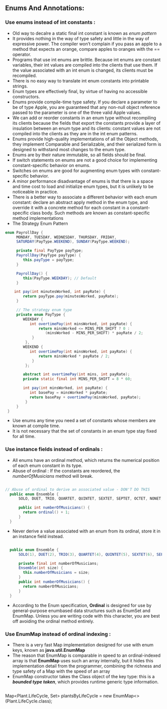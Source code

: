 ## Enums And Annotations:

### Use enums instead of int constants :
* Old way to decalre a static final int constant is known as <i>enum pattern</i>
* It provides nothing in the way of type safety and little in the way of expressive power. The compiler won’t complain if you pass an apple to a method that expects an orange, compare apples to oranges with the == operator.
* Programs that use int enums are brittle. Because int enums are constant variables, their int values are compiled into the clients that use them. If the value associated with an int enum is changed, its clients must be recompiled.
* There is no easy way to translate int enum constants into printable strings.
* Enum types are effectively final, by virtue of having no accessible constructors.
* Enums provide compile-time type safety. If you declare a parameter to be of type Apple, you are guaranteed that any non-null object reference passed to the parameter is one of the three valid Apple values.
* We can add or reorder constants in an enum type without recompiling its clients because the fields that export the constants provide a layer of insulation between an enum type and its clients: constant values are not compiled into the clients as they are in the int enum patterns.
* Enums provide high-quality implementations of all the Object methods, they implement Comparable and Serializable, and their serialized form is designed to withstand most changes to the enum type.
* Enums are by their nature immutable, so all fields should be final.
* If switch statements on enums are not a good choice for implementing constant-specific behavior on enums.
* Switches on enums are good for augmenting enum types with constant-specific behavior.
* A minor performance disadvantage of enums is that there is a space and time cost to load and initialize enum types, but it is unlikely to be noticeable in practice.
* There is a better way to associate a different behavior with each enum constant: declare an abstract apply method in the enum type, and override it with a concrete method for each constant in a constant-specific class body. Such methods are known as constant-specific method implementations
* The Strategy Enum Pattern
```java
enum PayrollDay {
     MONDAY, TUESDAY, WEDNESDAY, THURSDAY, FRIDAY,
     SATURDAY(PayType.WEEKEND), SUNDAY(PayType.WEEKEND);

     private final PayType payType;
     PayrollDay(PayType payType) { 
     	this.payType = payType; 
     }

     PayrollDay() { 
        this(PayType.WEEKDAY); // Default
     }

    int pay(int minutesWorked, int payRate) {
        return payType.pay(minutesWorked, payRate);
     }

     // The strategy enum type
     private enum PayType {
        WEEKDAY {
           int overtimePay(int minsWorked, int payRate) {
               return minsWorked <= MINS_PER_SHIFT ? 0 :
                  (minsWorked - MINS_PER_SHIFT) * payRate / 2;
            }
         },
        WEEKEND {
           int overtimePay(int minsWorked, int payRate) {
               return minsWorked * payRate / 2;
            }
         };

        abstract int overtimePay(int mins, int payRate);
        private static final int MINS_PER_SHIFT = 8 * 60;

        int pay(int minsWorked, int payRate) {
           int basePay = minsWorked * payRate;
           return basePay + overtimePay(minsWorked, payRate);
         }
     }
 }
```
* Use enums any time you need a set of constants whose members are known at compile time.
* It is not necessary that the set of constants in an enum type stay fixed for all time.


### Use instance fields instead of ordinals :
* All enums have an ordinal method, which returns the numerical position of each enum constant in its type.
* Abuse of ordinal : If the constants are reordered, the <i>numberOfMusicians</i> method will break.
```java

// Abuse of ordinal to derive an associated value - DON'T DO THIS
  public enum Ensemble {
      SOLO, DUET, TRIO, QUARTET, QUINTET, SEXTET, SEPTET, OCTET, NONET, DECTET;

      public int numberOfMusicians() { 
      	return ordinal() + 1; 
      }
  }
```
* Never derive a value associated with an enum from its ordinal, store it in an instance field instead.
```java

  public enum Ensemble {
      SOLO(1), DUET(2), TRIO(3), QUARTET(4), QUINTET(5), SEXTET(6), SEPTET(7), OCTET(8), DOUBLE_QUARTET(8), NONET(9), DECTET(10), TRIPLE_QUARTET(12);

      private final int numberOfMusicians;
      Ensemble(int size) { 
      	this.numberOfMusicians = size; 
      }
      public int numberOfMusicians() { 
      	return numberOfMusicians; 
      }
  }
```
* According to the Enum specification, <b>Ordinal</b> is designed for use by general-purpose enumbased data structures such as EnumSet and EnumMap. Unless you are writing code with this character, you are best off avoiding the ordinal method entirely.


### Use EnumMap instead of ordinal indexing :
* There is a very fast Map implementation designed for use with enum keys, known as <b>java.util.EnumMap</b>
* The reason that EnumMap is comparable in speed to an ordinal-indexed array is that <b>EnumMap</b> uses such an array internally, but it hides this implementation detail from the programmer, combining the richness and type safety of a Map with the speed of an array
* EnumMap constructor takes the Class object of the key type: this is a <b><i>bounded type token</i></b>, which provides runtime generic type information.
> ```java 
Map<Plant.LifeCycle, Set<Plant>> plantsByLifeCycle = new EnumMap<>(Plant.LifeCycle.class); 
```